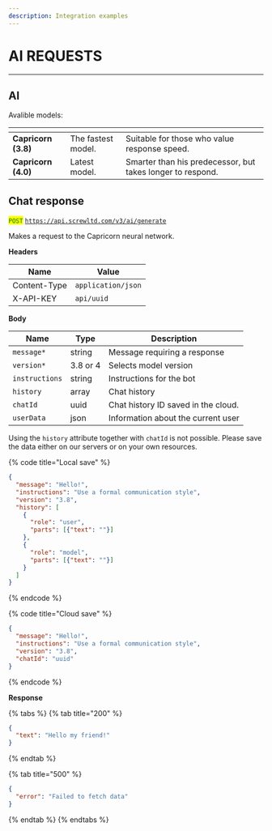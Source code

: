 ```yaml
---
description: Integration examples
---
```


# AI REQUESTS

***

## AI

Avalible models:

<table data-card-size="large" data-view="cards"><thead><tr><th></th><th></th><th></th></tr></thead><tbody><tr><td><strong>Capricorn (3.8)</strong></td><td>The fastest model. </td><td>Suitable for those who value response speed.</td></tr><tr><td><strong>Capricorn (4.0)</strong></td><td>Latest model.</td><td>Smarter than his predecessor, but takes longer to respond.</td></tr></tbody></table>

## Chat response

<mark style="color:green;">`POST`</mark> [`https://api.screwltd.com/v3/ai/generate`](https://api.screwltd.com/v3/ai/generate)

Makes a request to the Capricorn neural network.

**Headers**

| Name         | Value              |
| ------------ | ------------------ |
| Content-Type | `application/json` |
| X-API-KEY    | `api/uuid`         |

**Body**

| Name           | Type     | Description                         |
| -------------- | -------- | ----------------------------------- |
| `message*`     | string   | Message requiring a response        |
| `version*`     | 3.8 or 4 | Selects model version               |
| `instructions` | string   | Instructions for the bot            |
| `history`      | array    | Chat history                        |
| `chatId`       | uuid     | Chat history ID saved in the cloud. |
| `userData`     | json     | Information about the current user  |

Using the `history` attribute together with `chatId` is not possible. Please save the data either on our servers or on your own resources.

{% code title="Local save" %}
```json
{
  "message": "Hello!",
  "instructions": "Use a formal communication style",
  "version": "3.8",
  "history": [
    {
      "role": "user",
      "parts": [{"text": ""}]
    },
    {
      "role": "model",
      "parts": [{"text": ""}]
    }
  ]
}
```
{% endcode %}

{% code title="Cloud save" %}
```json
{
  "message": "Hello!",
  "instructions": "Use a formal communication style",
  "version": "3.8",
  "chatId": "uuid"
}
```
{% endcode %}

**Response**

{% tabs %}
{% tab title="200" %}
```json
{
  "text": "Hello my friend!"
}
```
{% endtab %}

{% tab title="500" %}
```json
{
  "error": "Failed to fetch data"
}
```
{% endtab %}
{% endtabs %}
